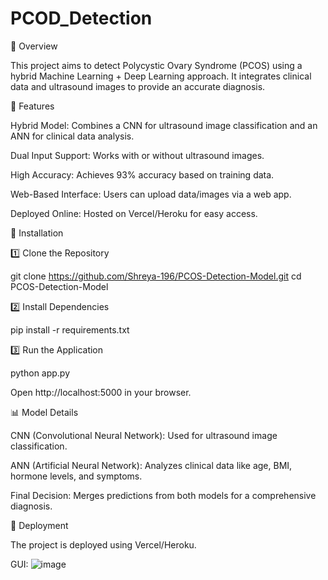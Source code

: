 # PCOD_Detection
📌 Overview

This project aims to detect Polycystic Ovary Syndrome (PCOS) using a hybrid Machine Learning + Deep Learning approach. It integrates clinical data and ultrasound images to provide an accurate diagnosis.

🚀 Features

Hybrid Model: Combines a CNN for ultrasound image classification and an ANN for clinical data analysis.

Dual Input Support: Works with or without ultrasound images.

High Accuracy: Achieves 93% accuracy based on training data.

Web-Based Interface: Users can upload data/images via a web app.

Deployed Online: Hosted on Vercel/Heroku for easy access.

🔧 Installation

1️⃣ Clone the Repository

git clone https://github.com/Shreya-196/PCOS-Detection-Model.git
cd PCOS-Detection-Model

2️⃣ Install Dependencies

pip install -r requirements.txt

3️⃣ Run the Application

python app.py

Open http://localhost:5000 in your browser.

📊 Model Details

CNN (Convolutional Neural Network): Used for ultrasound image classification.

ANN (Artificial Neural Network): Analyzes clinical data like age, BMI, hormone levels, and symptoms.

Final Decision: Merges predictions from both models for a comprehensive diagnosis.

🚀 Deployment

The project is deployed using Vercel/Heroku.

GUI:
![image](https://github.com/user-attachments/assets/e0bd45c1-a330-4140-9af7-66d4bbe7ff5d)


